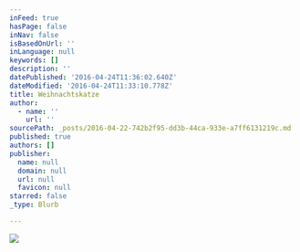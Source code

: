 ```yaml
---
inFeed: true
hasPage: false
inNav: false
isBasedOnUrl: ''
inLanguage: null
keywords: []
description: ''
datePublished: '2016-04-24T11:36:02.640Z'
dateModified: '2016-04-24T11:33:10.778Z'
title: Weihnachtskatze
author:
  - name: ''
    url: ''
sourcePath: _posts/2016-04-22-742b2f95-dd3b-44ca-933e-a7ff6131219c.md
published: true
authors: []
publisher:
  name: null
  domain: null
  url: null
  favicon: null
starred: false
_type: Blurb

---
```

![](https://the-grid-user-content.s3-us-west-2.amazonaws.com/7ac591ec-4c72-478a-96c1-0d8286ac6e0c.jpg)